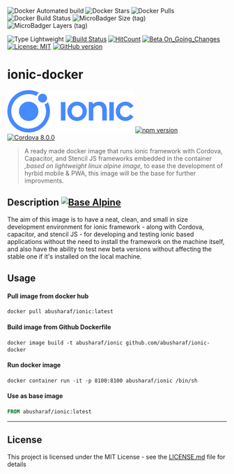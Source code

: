 ![Docker Automated build](https://img.shields.io/docker/automated/abusharaf/ionic.svg)
![Docker Stars](https://img.shields.io/docker/stars/abusharaf/ionic.svg)
![Docker Pulls](https://img.shields.io/docker/pulls/abusharaf/ionic.svg)
![Docker Build Status](https://img.shields.io/docker/build/abusharaf/ionic.svg)
![MicroBadger Size (tag)](https://img.shields.io/microbadger/image-size/abusharaf/ionic.svg)
![MicroBadger Layers (tag)](https://img.shields.io/microbadger/layers/abusharaf/ionic.svg)


![Type Lightweight](https://img.shields.io/badge/Type-Lightweight-35a4de.svg) 
[![Build Status](https://travis-ci.org/abusharaf/ionic-docker.svg?branch=master)](https://travis-ci.org/abusharaf/ionic-docker)
[![HitCount](http://hits.dwyl.io/abusharaf/ionic-docker.svg)](http://hits.dwyl.io/abusharaf/ionic-docker) 
[![Beta On_Going_Changes](https://img.shields.io/badge/Beta-On_Going_Changes-brightgreen.svg)](https://badge.fury.io/gh/abusharaf%2Fionic-docker) 
[![License: MIT](https://img.shields.io/badge/License-MIT-yellow.svg)](https://opensource.org/licenses/MIT) 
[![GitHub version](https://badge.fury.io/gh/abusharaf%2Fionic-docker.svg)](https://badge.fury.io/gh/abusharaf%2Fionic-docker)

# ionic-docker 

[![Ionic](https://raw.githubusercontent.com/abusharaf/ionic-docker/master/icons/rsz_ionic-logo.png "Ionic")](https://ionicframework.com)    [![npm version](https://badge.fury.io/js/ionic.svg)](https://beta.ionicframework.com/docs) [![Cordova 8.0.0](https://img.shields.io/badge/Cordova-8.0.0-orange.svg)](https://www.npmjs.com/package/cordova)


> A ready made docker image that runs ionic framework with Cordova, Capacitor, and Stencil JS frameworks embedded in the container _,based on lightweight linux alpine image,_ to ease the development of hyrbid mobile & PWA, this image will be the base for further improvments.


## Description [![Base Alpine](https://img.shields.io/badge/Base-Alpine-red.svg)](https://hub.docker.com/_/alpine/)

The aim of this image is to have a neat, clean, and small in size development environment for ionic framework - along with Cordova, capacitor, and stencil JS - for developing and testing ionic based applications without the need to install the framework on the machine itself, and also have the ability to test new beta versions without affecting the stable one if it's installed on the local machine.

## Usage

#### Pull image from docker hub

```
docker pull abusharaf/ionic:latest
```

#### Build image from Github Dockerfile
```
docker image build -t abusharaf/ionic github.com/abusharaf/ionic-docker
```

#### Run docker image
```
docker container run -it -p 8100:8100 abusharaf/ionic /bin/sh
```

#### Use as base image
```dockerfile
FROM abusharaf/ionic:latest
```
___


## License

This project is licensed under the MIT License - see the <a href="https://github.com/abusharaf/ionic-docker/blob/master/LICENSE">LICENSE.md</a> file for details

